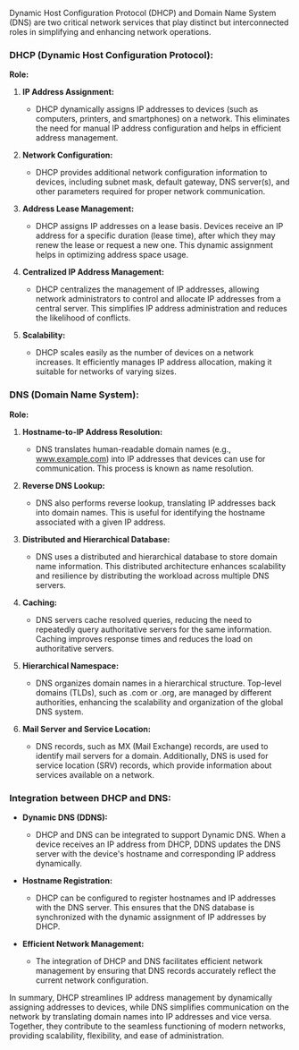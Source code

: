 Dynamic Host Configuration Protocol (DHCP) and Domain Name System (DNS) are two critical network services that play distinct but interconnected roles in simplifying and enhancing network operations.

### DHCP (Dynamic Host Configuration Protocol):

**Role:**
1. **IP Address Assignment:**
   - DHCP dynamically assigns IP addresses to devices (such as computers, printers, and smartphones) on a network. This eliminates the need for manual IP address configuration and helps in efficient address management.

2. **Network Configuration:**
   - DHCP provides additional network configuration information to devices, including subnet mask, default gateway, DNS server(s), and other parameters required for proper network communication.

3. **Address Lease Management:**
   - DHCP assigns IP addresses on a lease basis. Devices receive an IP address for a specific duration (lease time), after which they may renew the lease or request a new one. This dynamic assignment helps in optimizing address space usage.

4. **Centralized IP Address Management:**
   - DHCP centralizes the management of IP addresses, allowing network administrators to control and allocate IP addresses from a central server. This simplifies IP address administration and reduces the likelihood of conflicts.

5. **Scalability:**
   - DHCP scales easily as the number of devices on a network increases. It efficiently manages IP address allocation, making it suitable for networks of varying sizes.

### DNS (Domain Name System):

**Role:**
1. **Hostname-to-IP Address Resolution:**
   - DNS translates human-readable domain names (e.g., www.example.com) into IP addresses that devices can use for communication. This process is known as name resolution.

2. **Reverse DNS Lookup:**
   - DNS also performs reverse lookup, translating IP addresses back into domain names. This is useful for identifying the hostname associated with a given IP address.

3. **Distributed and Hierarchical Database:**
   - DNS uses a distributed and hierarchical database to store domain name information. This distributed architecture enhances scalability and resilience by distributing the workload across multiple DNS servers.

4. **Caching:**
   - DNS servers cache resolved queries, reducing the need to repeatedly query authoritative servers for the same information. Caching improves response times and reduces the load on authoritative servers.

5. **Hierarchical Namespace:**
   - DNS organizes domain names in a hierarchical structure. Top-level domains (TLDs), such as .com or .org, are managed by different authorities, enhancing the scalability and organization of the global DNS system.

6. **Mail Server and Service Location:**
   - DNS records, such as MX (Mail Exchange) records, are used to identify mail servers for a domain. Additionally, DNS is used for service location (SRV) records, which provide information about services available on a network.

### Integration between DHCP and DNS:

- **Dynamic DNS (DDNS):**
  - DHCP and DNS can be integrated to support Dynamic DNS. When a device receives an IP address from DHCP, DDNS updates the DNS server with the device's hostname and corresponding IP address dynamically.

- **Hostname Registration:**
  - DHCP can be configured to register hostnames and IP addresses with the DNS server. This ensures that the DNS database is synchronized with the dynamic assignment of IP addresses by DHCP.

- **Efficient Network Management:**
  - The integration of DHCP and DNS facilitates efficient network management by ensuring that DNS records accurately reflect the current network configuration.

In summary, DHCP streamlines IP address management by dynamically assigning addresses to devices, while DNS simplifies communication on the network by translating domain names into IP addresses and vice versa. Together, they contribute to the seamless functioning of modern networks, providing scalability, flexibility, and ease of administration.
